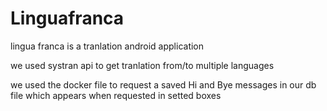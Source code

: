 # Linguafranca



lingua franca is a tranlation android application

we used systran api to get tranlation from/to multiple languages

we used the docker file to request a saved Hi and Bye messages in our db file which appears when requested in setted boxes